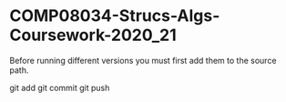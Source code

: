 # COMP08034-Strucs-Algs-Coursework-2020_21
Before running different versions you must first add them to the source path.

git add
 git commit
  git push